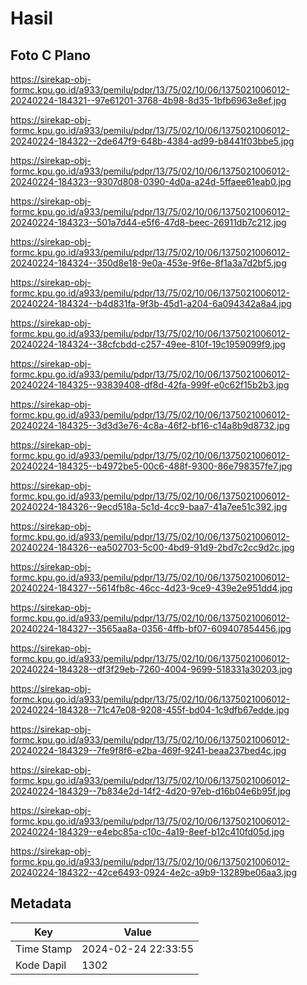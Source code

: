 # Hasil

## Foto C Plano

https://sirekap-obj-formc.kpu.go.id/a933/pemilu/pdpr/13/75/02/10/06/1375021006012-20240224-184321--97e61201-3768-4b98-8d35-1bfb6963e8ef.jpg

https://sirekap-obj-formc.kpu.go.id/a933/pemilu/pdpr/13/75/02/10/06/1375021006012-20240224-184322--2de647f9-648b-4384-ad99-b8441f03bbe5.jpg

https://sirekap-obj-formc.kpu.go.id/a933/pemilu/pdpr/13/75/02/10/06/1375021006012-20240224-184323--9307d808-0390-4d0a-a24d-5ffaee61eab0.jpg

https://sirekap-obj-formc.kpu.go.id/a933/pemilu/pdpr/13/75/02/10/06/1375021006012-20240224-184323--501a7d44-e5f6-47d8-beec-26911db7c212.jpg

https://sirekap-obj-formc.kpu.go.id/a933/pemilu/pdpr/13/75/02/10/06/1375021006012-20240224-184324--350d8e18-9e0a-453e-9f6e-8f1a3a7d2bf5.jpg

https://sirekap-obj-formc.kpu.go.id/a933/pemilu/pdpr/13/75/02/10/06/1375021006012-20240224-184324--b4d831fa-9f3b-45d1-a204-6a094342a8a4.jpg

https://sirekap-obj-formc.kpu.go.id/a933/pemilu/pdpr/13/75/02/10/06/1375021006012-20240224-184324--38cfcbdd-c257-49ee-810f-19c1959099f9.jpg

https://sirekap-obj-formc.kpu.go.id/a933/pemilu/pdpr/13/75/02/10/06/1375021006012-20240224-184325--93839408-df8d-42fa-999f-e0c62f15b2b3.jpg

https://sirekap-obj-formc.kpu.go.id/a933/pemilu/pdpr/13/75/02/10/06/1375021006012-20240224-184325--3d3d3e76-4c8a-46f2-bf16-c14a8b9d8732.jpg

https://sirekap-obj-formc.kpu.go.id/a933/pemilu/pdpr/13/75/02/10/06/1375021006012-20240224-184325--b4972be5-00c6-488f-9300-86e798357fe7.jpg

https://sirekap-obj-formc.kpu.go.id/a933/pemilu/pdpr/13/75/02/10/06/1375021006012-20240224-184326--9ecd518a-5c1d-4cc9-baa7-41a7ee51c392.jpg

https://sirekap-obj-formc.kpu.go.id/a933/pemilu/pdpr/13/75/02/10/06/1375021006012-20240224-184326--ea502703-5c00-4bd9-91d9-2bd7c2cc9d2c.jpg

https://sirekap-obj-formc.kpu.go.id/a933/pemilu/pdpr/13/75/02/10/06/1375021006012-20240224-184327--5614fb8c-46cc-4d23-9ce9-439e2e951dd4.jpg

https://sirekap-obj-formc.kpu.go.id/a933/pemilu/pdpr/13/75/02/10/06/1375021006012-20240224-184327--3565aa8a-0356-4ffb-bf07-609407854456.jpg

https://sirekap-obj-formc.kpu.go.id/a933/pemilu/pdpr/13/75/02/10/06/1375021006012-20240224-184328--df3f29eb-7260-4004-9699-518331a30203.jpg

https://sirekap-obj-formc.kpu.go.id/a933/pemilu/pdpr/13/75/02/10/06/1375021006012-20240224-184328--71c47e08-9208-455f-bd04-1c9dfb67edde.jpg

https://sirekap-obj-formc.kpu.go.id/a933/pemilu/pdpr/13/75/02/10/06/1375021006012-20240224-184329--7fe9f8f6-e2ba-469f-9241-beaa237bed4c.jpg

https://sirekap-obj-formc.kpu.go.id/a933/pemilu/pdpr/13/75/02/10/06/1375021006012-20240224-184329--7b834e2d-14f2-4d20-97eb-d16b04e6b95f.jpg

https://sirekap-obj-formc.kpu.go.id/a933/pemilu/pdpr/13/75/02/10/06/1375021006012-20240224-184329--e4ebc85a-c10c-4a19-8eef-b12c410fd05d.jpg

https://sirekap-obj-formc.kpu.go.id/a933/pemilu/pdpr/13/75/02/10/06/1375021006012-20240224-184322--42ce6493-0924-4e2c-a9b9-13289be06aa3.jpg


## Metadata

| Key        | Value               |
| ---------- | ------------------- |
| Time Stamp | 2024-02-24 22:33:55 |
| Kode Dapil | 1302                |



